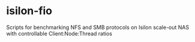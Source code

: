 # isilon-fio
Scripts for benchmarking NFS and SMB protocols on Isilon scale-out NAS with controllable Client:Node:Thread ratios
